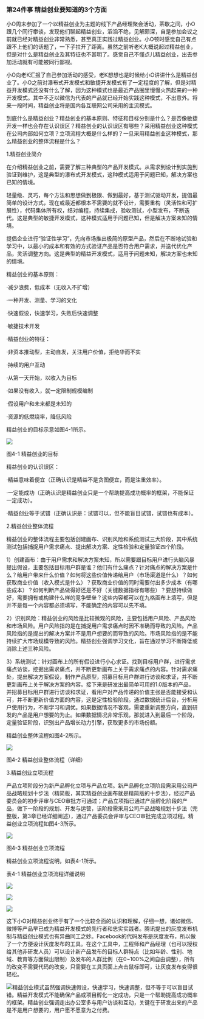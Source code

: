 ### 第24件事 精益创业要知道的3个方面

小O周末参加了一个以精益创业为主题的线下产品经理聚会活动，茶歇之间，小O跟几个同行攀谈，发现他们聊起精益创业，滔滔不绝，见解颇深，自是参加会议之前就已经对精益创业非常熟悉，甚至真正实践过精益创业。小O顿时感觉自己有点跟不上他们的话题了，一下子拉开了距离。虽然之前听老K大概说起过精益创业，但是对什么是精益创业及其特征也不甚明了。感觉自己不懂点儿精益创业，出去参加活动就有可能被同行鄙视。

小O向老K汇报了自己参加活动的感受，老K想想也是时候给小O讲讲什么是精益创业了。小O之前对瀑布式开发模式和敏捷开发模式有了一定程度的了解，但是对精益开发模式还没有什么了解，因为这种模式也是最近产品圈里慢慢火热起来的一种开发模式。其中不乏以微信为代表的产品就已经开始实践这种模式，不出意外。将来一段时间，精益创业将是国内各互联网公司采用的主流模式。

到底什么是精益创业？精益创业的基本原则、特征和目标分别是什么？是否像敏捷开发一样也会存在认识误区？精益创业的认识误区有哪些？采用精益创业这种模式在公司内部如何立项？立项流程大概是什么样的？一旦采用精益创业这种模式，那么精益创业的整体流程是什么？

1.精益创业简介

在介绍精益创业之前，需要了解三种典型的产品开发模式。从需求到设计到实施到验证到维护，这是典型的瀑布式开发模式，这种模式适用于问题已知，解决方案也已知的情境。

轻量级、灵巧，每个方法和思想做到极限、做到最好，基于测试驱动开发，提倡最简单的设计方式，现在或最近都根本不需要的就不设计，需要重构（灵活性和可扩展性），代码集体所有权，结对编程，持续集成，验收测试，小型发布，不断迭代。这是典型的敏捷开发模式，这种模式适用于问题已知，但是解决方案未知的情境。

提倡企业进行“验证性学习”，先向市场推出极简的原型产品，然后在不断地试验和学习中，以最小的成本和有效的方式验证产品是否符合用户需求，并迭代优化产品，灵活调整方向。这是典型的精益开发模式，适用于问题未知，解决方案也未知的情境。

精益创业的基本原则：

·减少浪费，低成本（无收入不扩增）

·一种开发、测量、学习的文化

·快速假设，快速学习，失败后快速调整

·敏捷技术开发

·精益创业的特征：

·非资本推动型，主动自发，关注用户价值，拒绝华而不实

·持续的用户互动

·从第一天开始，以收入为目标

·如果没有收入，就一定限制规模编制

·假设用户和未来都是未知的

·资源的低燃烧率，降低风险

精益创业的目标示意如图4-1所示。

![](images/image01602.jpeg)

图4-1 精益创业的目标

精益创业的认识误区：

·精益意味着便宜（正确认识是精益不是贪图便宜，而是注重效率）。

·一定能成功（正确认识是精益创业只是一个帮助提高成功概率的框架，不能保证一定成功）。

·精益创业等于试错（正确认识是：试错可以，但不能盲目试错，试错也有成本）。

2.精益创业整体流程

精益创业的整体流程主要包括创建画布、识别风险和系统测试三大阶段，其中系统测试包括捕捉用户需求痛点、提出解决方案、定性检验和定量验证四个阶段。

1）创建画布：由于用户需求和解决方案未知，所以需要跟目标用户进行头脑风暴提出假设，主要包括目标用户群是谁？他们有什么痛点？针对痛点的解决方案是什么？给用户带来什么价值？如何将这些价值传递给用户（市场渠道是什么）？如何获取商业价值（收入模式是什么）？获取商业价值的同时需要付出多少成本（有哪些成本）？如何判断产品做得好还是不好（关键数据指标有哪些）？要想持续做好，需要拥有或构建什么样的竞争壁垒？这些内容都可以在九格画布上填写，但是并不是每一个内容都必须填写，不能确定的内容可以先不填。

2）识别风险：精益创业的风险是比较微观的风险，主要包括用户风险、产品风险和市场风险。用户风险指的是在捕捉用户需求痛点时因不准确而导致的风险。产品风险指的是提出的解决方案并不是用户想要的而导致的风险。市场风险指的是不能持续扩大市场规模导致的风险。精益创业强调学习文化，旨在通过学习不断降低或消除上述三种风险。

3）系统测试：针对画布上的所有假设进行小心求证。找到目标用户群，进行需求痛点访谈，挖掘出需求痛点，并不断更新画布上关于需求痛点的内容。针对需求痛处，提出解决方案假设，制作产品原型，招募目标用户群进行访谈和求证，并不断更新画布上关于解决方案的内容。接下来是研发出最简单可用的1.0版本的产品，并招募目标用户群进行访谈和求证，看用户对产品传递的价值主张是否能接受和认可，并不断更新价值方面的内容，这是定性检验阶段。通过数据统计后台，分析用户使用行为，不断学习和调优。如果数据情况不客观，需要重新调整方向，直到研发的产品是用户想要的为止。如果数据情况非常乐观，那就进入到最后一个阶段，定量验证阶段，识别出产品增长动力引擎，获取更多的市场份额。

精益创业整体流程如图4-2所示。

![](images/image01603.jpeg)

图4-2 精益创业整体流程（详细）

3.精益创业立项流程

产品立项阶段分为新产品孵化立项与产品立项。新产品孵化立项阶段需采用公司产品战略规划十步法（精简版，其实精益创业画布就是精简版的十步法），经过产品委员会的初步评审与CEO审批方可通过；产品立项指已通过产品孵化阶段的产品，做下一阶段的规划、开发与运营，该阶段需采用公司产品战略规划十步法（完整版，第3章已经详细阐述），通过产品委员会评审与CEO审批完成立项过程。精益创业立项流程如图4-3所示。

![](images/image01604.jpeg)

图4-3 精益创业立项流程

精益创业立项流程说明，如表4-1所示。

表4-1 精益创业立项流程详细说明

![](images/image01605.jpeg)

![](images/image01606.jpeg)

![](images/image01607.jpeg)

这下小O对精益创业终于有了一个比较全面的认识和理解，仔细一想，诸如微信、微博等产品早已成为精益开发模式的先行者和忠实实践者。腾讯提出的灰度发布机制与精益创业模式也有异曲同工之妙。Facebook的代码发布是灰度发布，所以做了一个方便设计灰度发布的工具。在这个工具中，工程师和产品经理（也可以授权给其他非研发人员）可以设计新产品发布的目标人群特点（比如年龄、性别、地域、教育等方面做出限制）及发布的人群比例（在0~100%之间自由调整），所有的改变不需要代码的改变，只需要在工具页面上点击鼠标即可，让灰度发布变得很轻松。

![](images/image01608.jpeg)精益创业模式虽然强调快速假设，快速学习，快速调整，但不等于可以盲目试错。精益开发模式不能确保产品或项目孵化一定成功，只是一个帮助提高成功概率的框架。精益创业强调走出办公室多与用户访谈和互动，关键在于研发出来的产品是不是用户想要的，用户愿不愿意为之付费。
